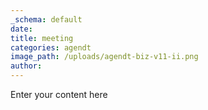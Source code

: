 ```yaml
---
_schema: default
date:
title: meeting
categories: agendt
image_path: /uploads/agendt-biz-v11-ii.png
author:
---
```


Enter your content here
